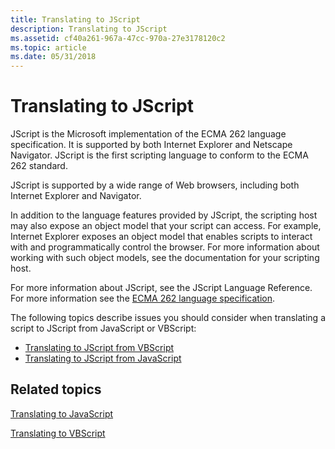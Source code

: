 ```yaml
---
title: Translating to JScript
description: Translating to JScript
ms.assetid: cf40a261-967a-47cc-970a-27e3178120c2
ms.topic: article
ms.date: 05/31/2018
---
```


# Translating to JScript

JScript is the Microsoft implementation of the ECMA 262 language specification. It is supported by both Internet Explorer and Netscape Navigator. JScript is the first scripting language to conform to the ECMA 262 standard.

JScript is supported by a wide range of Web browsers, including both Internet Explorer and Navigator.

In addition to the language features provided by JScript, the scripting host may also expose an object model that your script can access. For example, Internet Explorer exposes an object model that enables scripts to interact with and programmatically control the browser. For more information about working with such object models, see the documentation for your scripting host.

For more information about JScript, see the JScript Language Reference. For more information see the [ECMA 262 language specification](https://ecma-international.org/publications-and-standards/standards/ecma-262/).

The following topics describe issues you should consider when translating a script to JScript from JavaScript or VBScript:

-   [Translating to JScript from VBScript](translating-to-jscript-from-vbscript.md)
-   [Translating to JScript from JavaScript](translating-to-jscript-from-javascript.md)

## Related topics

<dl> <dt>

[Translating to JavaScript](translating-to-javascript.md)
</dt> <dt>

[Translating to VBScript](translating-to-vbscript.md)
</dt> </dl>

 

 




